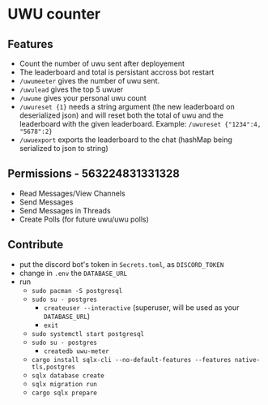# UWU counter

<!-- [Invite Link](https://discord.com/oauth2/authorize?client_id=1248223080497811529&scope=bot&permissions=563224831331328)

id: 1248223080497811529 -->

## Features

- Count the number of uwu sent after deployement
- The leaderboard and total is persistant accross bot restart
- `/uwumeeter` gives the number of uwu sent.
- `/uwulead` gives the top 5 uwuer
- `/uwume` gives your personal uwu count
- `/uwureset {1}` needs a string argument (the new leaderboard on deserialized json) and will reset both the total of uwu and the leaderboard with the given leaderboard.
  Example: `/uwureset {"1234":4, "5678":2}`
- `/uwuexport` exports the leaderboard to the chat (hashMap being serialized to json to string)

## Permissions - 563224831331328

- Read Messages/View Channels
- Send Messages
- Send Messages in Threads
- Create Polls (for future uwu/uwu polls)

## Contribute

- put the discord bot's token in `Secrets.toml`, as `DISCORD_TOKEN`
- change in `.env` the `DATABASE_URL`
- run
  - `sudo pacman -S postgresql`
  - `sudo su - postgres`
    - `createuser --interactive` (superuser, will be used as your `DATABASE_URL`)
    - `exit`
  - `sudo systemctl start postgresql`
  - `sudo su - postgres`
    - `createdb uwu-meter`
  - `cargo install sqlx-cli --no-default-features --features native-tls,postgres`
  - `sqlx database create`
  - `sqlx migration run`
  - `cargo sqlx prepare`
